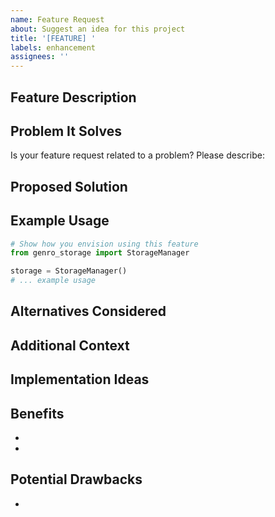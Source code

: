 ```yaml
---
name: Feature Request
about: Suggest an idea for this project
title: '[FEATURE] '
labels: enhancement
assignees: ''
---
```


## Feature Description

<!-- A clear and concise description of the feature you'd like -->

## Problem It Solves

<!-- Describe the problem this feature would solve -->

Is your feature request related to a problem? Please describe:
<!-- e.g., I'm always frustrated when [...] -->

## Proposed Solution

<!-- Describe the solution you'd like -->

## Example Usage

```python
# Show how you envision using this feature
from genro_storage import StorageManager

storage = StorageManager()
# ... example usage
```

## Alternatives Considered

<!-- Describe any alternative solutions or features you've considered -->

## Additional Context

<!-- Add any other context, screenshots, or examples about the feature request here -->

## Implementation Ideas

<!-- If you have ideas on how this could be implemented -->

## Benefits

<!-- What are the benefits of implementing this feature? -->

- 
- 

## Potential Drawbacks

<!-- Are there any potential drawbacks or concerns? -->

-
